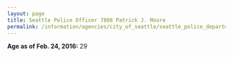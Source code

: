 ```yaml
---
layout: page
title: Seattle Police Officer 7808 Patrick J. Moore
permalink: /information/agencies/city_of_seattle/seattle_police_department/copbook/7808/
---
```


**Age as of Feb. 24, 2016:** 29
